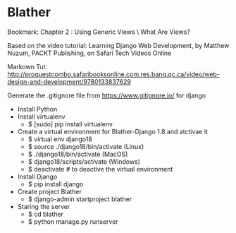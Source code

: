
# Blather

Bookmark: Chapter 2 : Using Generic Views \ What Are Views?

Based on the video tutorial: Learning Django Web Development, by Matthew Nuzum, PACKT Publishing, on Safari Tech Videos Online

Markown Tut:  
http://proquestcombo.safaribooksonline.com.res.banq.qc.ca/video/web-design-and-development/9780133837629

Generate the .gitignore file from https://www.gitignore.io/ for django

- Install Python 
- Install virtualenv
  	+ $ [sudo] pip install virtualenv  
- Create a virtual environment for Blather-Django 1.8 and atctivae it
  	+ $ virtual env django18 
  	+ $ source ./django18/bin/activate (Linux)
  	+ $ ./django18/bin/activate (MacOS)
  	+ $ django18/scripts/activate (Windows)
  	+ $ deactivate # to deactive the virtual environment
- Install Django 
  	+ $ pip install django 
- Create project Blather
    + $ django-admin startproject blather
- Staring the server
	+ $ cd blather
	+ $ python manage.py runserver 
